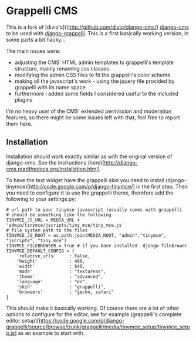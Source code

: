 Grappelli CMS
=============

This is a fork of [divio's]((http://github.com/divio/django-cms/) [django-cms](http://www.django-cms.org) to be used with [django-grappelli](http://code.google.com/p/django-grappelli/). This is a first basically working version, in some parts a bit hacky...

The main issues were:

* adjusting the CMS' HTML admin templates to grappelli's template structure, mainly renaming css classes
* modifying the admin CSS files to fit the grappelli's color scheme
* making all the javascript's work - using the jquery file provided by grappelli with its name space
* furthermore I added some fields I considered useful to the included plugins

I'm no heavy user of the CMS' extended permission and moderation features, so there might be some issues left with that, feel free to report them here.

Installation
------------

Installation should work exactly similar as with the original version of django-cms. See the instructions (here)[http://django-cms.readthedocs.org/installation.html].

To have the text widget have the grappelli skin you need to install (django-tinymce)[http://code.google.com/p/django-tinymce/] in the first step. Then you need to configure it to use the grappelli theme, therefore add the following to your settings.py:

    # url path to your tinymce javascript (usually comes with grappelli
    # should be something like the following
    TINYMCE_JS_URL = MEDIA_URL + 'admin/tinymce/jscripts/tiny_mce/tiny_mce.js'
    # file system path to the files
    TINYMCE_JS_ROOT = os.path.join(MEDIA_ROOT, "admin","tinymce", "jscripts", "tiny_mce")
    TINYMCE_FILEBROWSER = True # if you have installed  django-filebrower
    TINYMCE_DEFAULT_CONFIG = {
        'relative_urls'     : False,
        'height'            : 400,
        'width'             : 640,
        'mode'              : "textareas",
        'theme'				: "advanced",
        'language'			: "en",
        'skin'				: "grappelli",
        'browsers'			: "gecko, safari"
	}

This should make it basically working. Of course there are a lot of other options to configure for the editor, see for example (grappelli's complete editor setup)[https://code.google.com/p/django-grappelli/source/browse/trunk/grappelli/media/tinymce_setup/tinymce_setup.js] as an example to start with.



